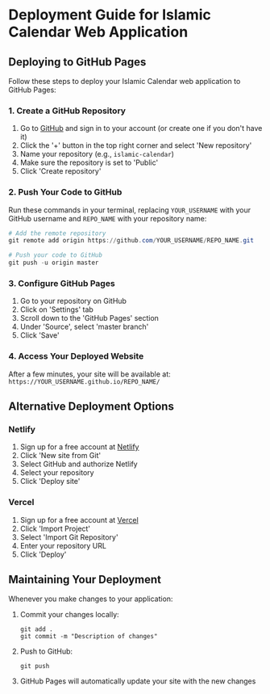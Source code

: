 # Deployment Guide for Islamic Calendar Web Application

## Deploying to GitHub Pages

Follow these steps to deploy your Islamic Calendar web application to GitHub Pages:

### 1. Create a GitHub Repository

1. Go to [GitHub](https://github.com/) and sign in to your account (or create one if you don't have it)
2. Click the '+' button in the top right corner and select 'New repository'
3. Name your repository (e.g., `islamic-calendar`)
4. Make sure the repository is set to 'Public'
5. Click 'Create repository'

### 2. Push Your Code to GitHub

Run these commands in your terminal, replacing `YOUR_USERNAME` with your GitHub username and `REPO_NAME` with your repository name:

```powershell
# Add the remote repository
git remote add origin https://github.com/YOUR_USERNAME/REPO_NAME.git

# Push your code to GitHub
git push -u origin master
```

### 3. Configure GitHub Pages

1. Go to your repository on GitHub
2. Click on 'Settings' tab
3. Scroll down to the 'GitHub Pages' section
4. Under 'Source', select 'master branch'
5. Click 'Save'

### 4. Access Your Deployed Website

After a few minutes, your site will be available at:
`https://YOUR_USERNAME.github.io/REPO_NAME/`

## Alternative Deployment Options

### Netlify

1. Sign up for a free account at [Netlify](https://www.netlify.com/)
2. Click 'New site from Git'
3. Select GitHub and authorize Netlify
4. Select your repository
5. Click 'Deploy site'

### Vercel

1. Sign up for a free account at [Vercel](https://vercel.com/)
2. Click 'Import Project'
3. Select 'Import Git Repository'
4. Enter your repository URL
5. Click 'Deploy'

## Maintaining Your Deployment

Whenever you make changes to your application:

1. Commit your changes locally:
   ```
   git add .
   git commit -m "Description of changes"
   ```

2. Push to GitHub:
   ```
   git push
   ```

3. GitHub Pages will automatically update your site with the new changes